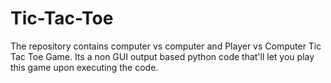 # Tic-Tac-Toe
The repository contains computer vs computer and Player vs Computer Tic Tac Toe Game. Its a non GUI output based python code that'll let you play this game upon executing the code.
